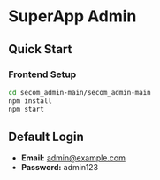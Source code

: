 # SuperApp Admin 
## Quick Start


### Frontend Setup
```bash
cd secom_admin-main/secom_admin-main
npm install
npm start
```

## Default Login
- **Email:** admin@example.com
- **Password:** admin123

